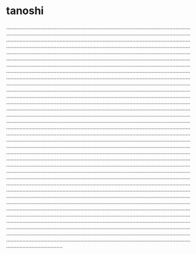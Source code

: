 # tanoshi

..........................................................................................................................................................................................................................................................................................................................................................................................................................................................................................................................................................................................................................................................................................................................................................................................................................................................................................................................................................................................................................................................................................................................................................................................................................................................................................................................................................................................................................................................................................................................................................................................................................................................................................................................................................................................................................................................................................................................................................................................................................................................................................................................................................................................................................................................................................................................................................................................................................................................................................................................................................................................................................................................................................................................................................................................................................................................................................................................................................................................................................................................................................................................................................................................................................................................................................................................................................................................................................................................................................................................................................................................................................................................................................................................................................................................................................................................................................................................................................................................................................................................................................................................................................................................................................................................................................................................................................................................................................................................................................................................................................